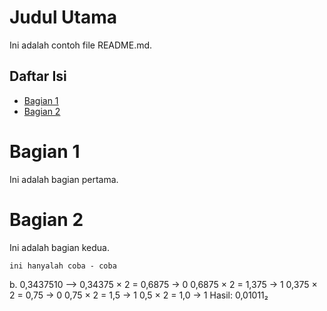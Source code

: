 # Judul Utama

Ini adalah contoh file README.md.

## Daftar Isi

- [Bagian 1](#bagian-1)
- [Bagian 2](#bagian-2)

# Bagian 1
Ini adalah bagian pertama.

# Bagian 2
Ini adalah bagian kedua.
```
ini hanyalah coba - coba
```
b. 0,3437510 --> 0,34375 × 2 = 0,6875 → 0
                 0,6875 × 2 = 1,375 → 1
                 0,375 × 2 = 0,75 → 0
                 0,75 × 2 = 1,5 → 1
                 0,5 × 2 = 1,0 → 1
                 Hasil: 0,01011₂
